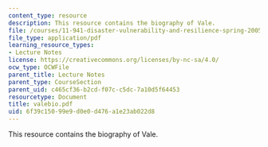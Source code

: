 ```yaml
---
content_type: resource
description: This resource contains the biography of Vale.
file: /courses/11-941-disaster-vulnerability-and-resilience-spring-2005/6f39c15099e9d0e0d476a1e23ab022d8_valebio.pdf
file_type: application/pdf
learning_resource_types:
- Lecture Notes
license: https://creativecommons.org/licenses/by-nc-sa/4.0/
ocw_type: OCWFile
parent_title: Lecture Notes
parent_type: CourseSection
parent_uid: c465cf36-b2cd-f07c-c5dc-7a10d5f64453
resourcetype: Document
title: valebio.pdf
uid: 6f39c150-99e9-d0e0-d476-a1e23ab022d8
---
```

This resource contains the biography of Vale.